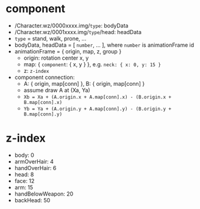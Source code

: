 # component

- /Character.wz/0000xxxx.img/`type`: bodyData
- /Character.wz/0001xxxx.img/`type`/head: headData
- `type` = stand, walk, prone, ...
- bodyData, headData = [ `number`, ... ], where `number` is animationFrame id
- animationFrame = { origin, map, z, group }
   - origin: rotation center x, y
   - map: { `component`: { x, y } }, e.g. `neck: { x: 0, y: 15 }`
   - z: `z-index`
- component connection:
   - A: { origin, map[conn] }, B: { origin, map[conn] }
   - assume draw A at (Xa, Ya)
   - `Xb = Xa + (A.origin.x + A.map[conn].x) - (B.origin.x + B.map[conn].x)`
   - `Yb = Ya + (A.origin.y + A.map[conn].y) - (B.origin.y + B.map[conn].y)`

# z-index

- body: 0
- armOverHair: 4
- handOverHair: 6
- head: 8
- face: 12
- arm: 15
- handBelowWeapon: 20
- backHead: 50

